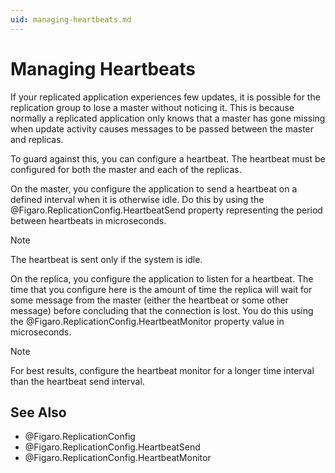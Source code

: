```yaml
---
uid: managing-heartbeats.md
---
```


# Managing Heartbeats

If your replicated application experiences few updates, it is possible for the replication group to lose a master without noticing it. This is because normally a replicated application only knows that a master has gone missing when update activity causes messages to be passed between the master and replicas.

To guard against this, you can configure a heartbeat. The heartbeat must be configured for both the master and each of the replicas.

On the master, you configure the application to send a heartbeat on a defined interval when it is otherwise idle. Do this by using the @Figaro.ReplicationConfig.HeartbeatSend property representing the period between heartbeats in microseconds.

>[!NOTE]
The heartbeat is sent only if the system is idle.

On the replica, you configure the application to listen for a heartbeat. The time that you configure here is the amount of time the replica will wait for some message from the master (either the heartbeat or some other message) before concluding that the connection is lost. You do this using the @Figaro.ReplicationConfig.HeartbeatMonitor property value in microseconds.

>[!NOTE]
>For best results, configure the heartbeat monitor for a longer time interval than the heartbeat send interval.

## See Also

* @Figaro.ReplicationConfig
* @Figaro.ReplicationConfig.HeartbeatSend
* @Figaro.ReplicationConfig.HeartbeatMonitor